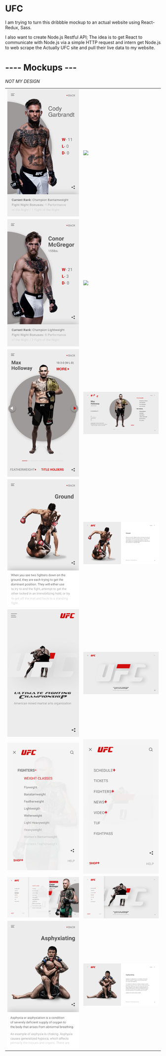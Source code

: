 # UFC

I am trying to turn this dribbble mockup to an actual website using React-Redux, Sass.

I also want to create Node.js Restful API;  The idea is to get React  to communicate with Node.js  via a simple HTTP request and intern get Node.js to web scrape the Actually UFC site and pull their live data to my website.

<table>
    <thead>
        <h1> ---- Mockups ---</h1><i>NOT MY DESIGN</i>
    </thead>
    <tbody>
        <tr>
            <td><img src="mockups/Cody_Garbrandt_mob.svg"></td>
            <td><img src="mockups/Cody_Garbrandt.svg"></td>
        </tr>
        <tr>
            <td><img src="mockups/Conor_McG._mob.svg"></td>
            <td><img src="mockups/Conor_McGregor.svg"></td>
        </tr>
        <tr>
            <td><img src="mockups/Fighters_mob.svg"></td>
            <td><img src="mockups/Fighters.svg"></td>
        </tr>
        <tr>
            <td><img src="mockups/Ground_mob.svg"></td>
            <td><img src="mockups/Ground.svg"></td>
        </tr>
        <tr>
            <td><img src="mockups/Home_mob.svg"></td>
            <td><img src="mockups/Home.svg"></td>
        </tr>
        <tr>
            <td><img src="mockups/Menu_fighters.svg"></td>
            <td><img src="mockups/Menu-1.svg"></td>
        </tr>
        <tr>
            <td><img src="mockups/Menu-Fighters.svg"></td>
            <td><img src="mockups/Menu.svg"></td>
        </tr>
        <tr>
            <td><img src="mockups/Receptions of fighters_mob.svg"></td>
            <td><img src="mockups/Receptions of fighters.svg"></td>
        </tr>
    </tbody>
</table>
